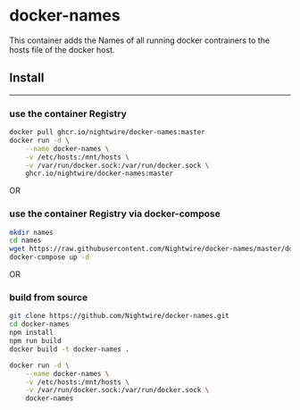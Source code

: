 # docker-names

This container adds the Names of all running docker contrainers to the hosts file of the docker host.


## Install
____

### use the container Registry
```bash
docker pull ghcr.io/nightwire/docker-names:master
docker run -d \
	--name docker-names \
	-v /etc/hosts:/mnt/hosts \
	-v /var/run/docker.sock:/var/run/docker.sock \
	ghcr.io/nightwire/docker-names:master
```

OR

### use the container Registry via docker-compose
```bash
mkdir names
cd names
wget https://raw.githubusercontent.com/Nightwire/docker-names/master/docker-compose.yml
docker-compose up -d
```
OR

### build from source

```bash
git clone https://github.com/Nightwire/docker-names.git
cd docker-names
npm install
npm run build
docker build -t docker-names .
```
```bash
docker run -d \
	--name docker-names \
	-v /etc/hosts:/mnt/hosts \
	-v /var/run/docker.sock:/var/run/docker.sock \
	docker-names
```